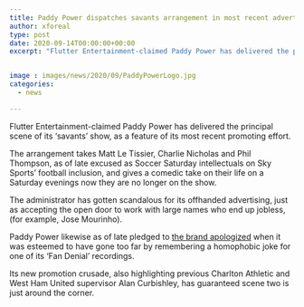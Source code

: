 ```yaml
---
title: Paddy Power dispatches savants arrangement in most recent advertisement campaign
author: xforeal 
type: post
date: 2020-09-14T00:00:00+00:00
excerpt: "Flutter Entertainment-claimed Paddy Power has delivered the primary scene of its 'savants' show, as a feature of its most recent promoting campaign "


image : images/news/2020/09/PaddyPowerLogo.jpg
categories:
  - news

---
```

Flutter Entertainment-claimed Paddy Power has delivered the principal scene of its &#8216;savants&#8217; show, as a feature of its most recent promoting effort. 

The arrangement takes Matt Le Tissier, Charlie Nicholas and Phil Thompson, as of late excused as Soccer Saturday intellectuals on Sky Sports&#8217; football inclusion, and gives a comedic take on their life on a Saturday evenings now they are no longer on the show. 

The administrator has gotten scandalous for its offhanded advertising, just as accepting the open door to work with large names who end up jobless, (for example, Jose Mourinho). 

Paddy Power likewise as of late pledged to [the brand apologized][1] when it was esteemed to have gone too far by remembering a homophobic joke for one of its &#8216;Fan Denial&#8217; recordings. 

Its new promotion crusade, also highlighting previous Charlton Athletic and West Ham United supervisor Alan Curbishley, has guaranteed scene two is just around the corner.

 [1]: #